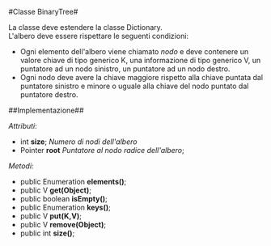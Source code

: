 #Classe BinaryTree#

La classe deve estendere la classe Dictionary.  
L'albero deve essere rispettare le seguenti condizioni:

+ Ogni elemento dell'albero viene chiamato *nodo* e deve contenere un valore chiave di tipo generico K, una informazione di tipo generico V,
un puntatore ad un nodo sinistro, un puntatore ad un nodo destro.
+ Ogni nodo deve avere la chiave maggiore rispetto alla chiave puntata dal puntatore sinistro
e minore o uguale alla chiave del nodo puntato dal puntatore destro.

##Implementazione##
 
*Attributi*:

- int **size**; *Numero di nodi dell'albero*
- Pointer **root** *Puntatore al nodo radice dell'albero*;

*Metodi:*

- public Enumeration<V> **elements()**;
- public V **get(Object)**;
- public boolean **isEmpty()**;
- public Enumeration<K> **keys()**;
- public V **put(K,V)**;
- public V **remove(Object)**;
- public int **size()**;
